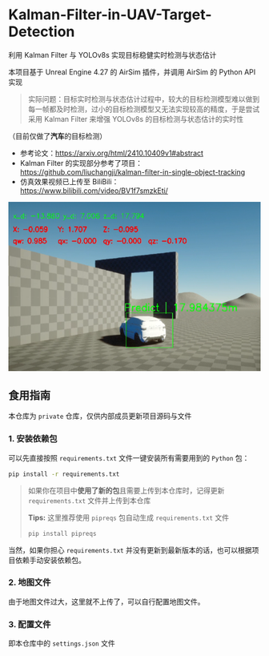 # Kalman-Filter-in-UAV-Target-Detection
利用 Kalman Filter 与 YOLOv8s 实现目标稳健实时检测与状态估计

本项目基于 Unreal Engine 4.27 的 AirSim 插件，并调用 AirSim 的 Python API 实现

> 实际问题：目标实时检测与状态估计过程中，较大的目标检测模型难以做到每一帧都及时检测，过小的目标检测模型又无法实现较高的精度，于是尝试采用 Kalman Filter 来增强 YOLOv8s 的目标检测与状态估计的实时性

（目前仅做了**汽车**的目标检测）

- 参考论文：https://arxiv.org/html/2410.10409v1#abstract
- Kalman Filter 的实现部分参考了项目：https://github.com/liuchangji/kalman-filter-in-single-object-tracking
- 仿真效果视频已上传至 BiliBili：https://www.bilibili.com/video/BV1f7smzkEti/

![predict](./predict.png)

## 食用指南

本仓库为 `private` 仓库，仅供内部成员更新项目源码与文件

### 1. 安装依赖包

可以先直接按照 `requirements.txt` 文件一键安装所有需要用到的 `Python` 包：

```bash
pip install -r requirements.txt
```

> 如果你在项目中**使用了新的包**且需要上传到本仓库时，记得更新 `requirements.txt` 文件并上传到本仓库
>
> **Tips:** 这里推荐使用 `pipreqs` 包自动生成 `requirements.txt` 文件
> ```bash
> pip install pipreqs
> ```

当然，如果你担心 `requirements.txt` 并没有更新到最新版本的话，也可以根据项目依赖手动安装依赖包。


### 2. 地图文件
由于地图文件过大，这里就不上传了，可以自行配置地图文件。

### 3. 配置文件
即本仓库中的 `settings.json` 文件
